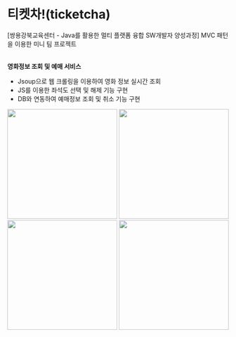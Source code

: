 # 티켓차!(ticketcha)
[쌍용강북교육센터 - Java를 활용한 멀티 플랫폼 융합 SW개발자 양성과정] MVC 패턴을 이용한 미니 팀 프로젝트<br>
<br>

**영화정보 조회 및 예매 서비스**
 - Jsoup으로 웹 크롤링을 이용하여 영화 정보 실시간 조회<br>
 - JS를 이용한 좌석도 선택 및 해제 기능 구현<br>
 - DB와 연동하여 예매정보 조회 및 취소 기능 구현


<img src="https://user-images.githubusercontent.com/87021484/135799515-e38f7663-8390-4ba6-ae34-748db6c724d4.gif" height="250">
<img src="https://user-images.githubusercontent.com/87021484/135800356-1bd0c1be-5bf5-4bc4-a6f5-a9f54d91db10.gif" height="250">
<img src="https://user-images.githubusercontent.com/87021484/135800363-a040083f-3f70-4c1a-8aeb-3108ba152c78.gif" height="250">
<img src="https://user-images.githubusercontent.com/87021484/135800365-c5105f3d-6517-4f40-a3ba-d861cd850008.gif" height="250">

